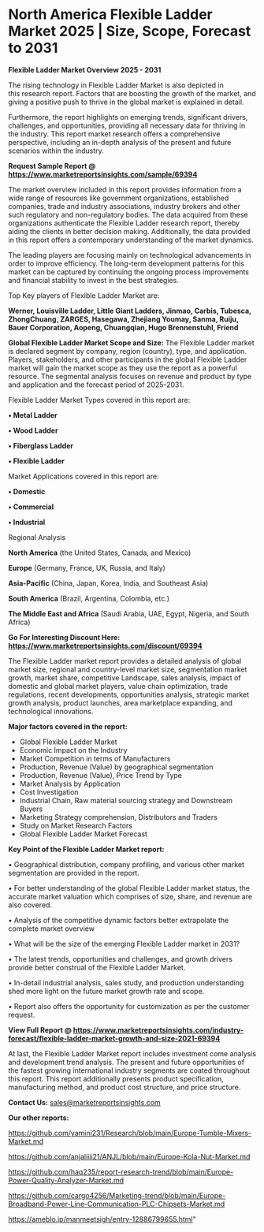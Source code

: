 # North America Flexible Ladder Market 2025 | Size, Scope, Forecast to 2031

<Strong> Flexible Ladder Market Overview 2025 - 2031</strong>

The rising technology in Flexible Ladder Market is also depicted in this research report. Factors that are boosting the growth of the market, and giving a positive push to thrive in the global market is explained in detail.

Furthermore, the report highlights on emerging trends, significant drivers, challenges, and opportunities, providing all necessary data for thriving in the industry. This report market research offers a comprehensive perspective, including an in-depth analysis of the present and future scenarios within the industry.

<strong>Request Sample Report @ <a href=https://www.marketreportsinsights.com/sample/69394>https://www.marketreportsinsights.com/sample/69394</a></strong>

The market overview included in this report provides information from a wide range of resources like government organizations, established companies, trade and industry associations, industry brokers and other such regulatory and non-regulatory bodies. The data acquired from these organizations authenticate the Flexible Ladder research report, thereby aiding the clients in better decision making. Additionally, the data provided in this report offers a contemporary understanding of the market dynamics.

The leading players are focusing mainly on technological advancements in order to improve efficiency. The long-term development patterns for this market can be captured by continuing the ongoing process improvements and financial stability to invest in the best strategies.

Top Key players of Flexible Ladder Market are:

<strong>Werner, Louisville Ladder, Little Giant Ladders, Jinmao, Carbis, Tubesca, ZhongChuang, ZARGES, Hasegawa, Zhejiang Youmay, Sanma, Ruiju, Bauer Corporation, Aopeng, Chuangqian, Hugo Brennenstuhl, Friend</strong>

<strong><b>Global Flexible Ladder Market Scope and Size:</b></strong>
The Flexible Ladder market is declared segment by company, region (country), type, and application. Players, stakeholders, and other participants in the global Flexible Ladder market will gain the market scope as they use the report as a powerful resource. The segmental analysis focuses on revenue and product by type and application and the forecast period of 2025-2031.

Flexible Ladder Market Types covered in this report are:

<strong>• Metal Ladder

• Wood Ladder

• Fiberglass Ladder

• Flexible Ladder</strong>

Market Applications covered in this report are:

<strong>• Domestic

• Commercial

• Industrial</strong> 

Regional Analysis

<strong>North America</strong> (the United States, Canada, and Mexico)

<strong>Europe</strong> (Germany, France, UK, Russia, and Italy)

<strong>Asia-Pacific</strong> (China, Japan, Korea, India, and Southeast Asia)

<strong>South America</strong> (Brazil, Argentina, Colombia, etc.)

<strong>The Middle East and Africa</strong> (Saudi Arabia, UAE, Egypt, Nigeria, and South Africa)

<strong>Go For Interesting Discount Here: <a href=https://www.marketreportsinsights.com/discount/69394>https://www.marketreportsinsights.com/discount/69394</a></strong>

The Flexible Ladder market report provides a detailed analysis of global market size, regional and country-level market size, segmentation market growth, market share, competitive Landscape, sales analysis, impact of domestic and global market players, value chain optimization, trade regulations, recent developments, opportunities analysis, strategic market growth analysis, product launches, area marketplace expanding, and technological innovations.

<strong><b>Major factors covered in the report:</b></strong>
<ul>
  <li>Global Flexible Ladder Market </li>
  <li>Economic Impact on the Industry</li>
  <li>Market Competition in terms of Manufacturers</li>
  <li>Production, Revenue (Value) by geographical segmentation</li>
  <li>Production, Revenue (Value), Price Trend by Type</li>
  <li>Market Analysis by Application</li>
  <li>Cost Investigation</li>
  <li>Industrial Chain, Raw material sourcing strategy and Downstream Buyers</li>
  <li>Marketing Strategy comprehension, Distributors and Traders</li>
  <li>Study on Market Research Factors</li>
  <li>Global Flexible Ladder Market Forecast</li>
</ul>

<strong><b>Key Point of the Flexible Ladder Market report:</b></strong>

• Geographical distribution, company profiling, and various other market segmentation are provided in the report.

• For better understanding of the global Flexible Ladder market status, the accurate market valuation which comprises of size, share, and revenue are also covered.

• Analysis of the competitive dynamic factors better extrapolate the complete market overview

• What will be the size of the emerging Flexible Ladder market in 2031?

• The latest trends, opportunities and challenges, and growth drivers provide better construal of the Flexible Ladder Market.

• In-detail industrial analysis, sales study, and production understanding shed more light on the future market growth rate and scope.

• Report also offers the opportunity for customization as per the customer request.

<strong><b>View Full Report @ <a href=https://www.marketreportsinsights.com/industry-forecast/flexible-ladder-market-growth-and-size-2021-69394>https://www.marketreportsinsights.com/industry-forecast/flexible-ladder-market-growth-and-size-2021-69394</a></b></strong>


At last, the Flexible Ladder Market report includes investment come analysis and development trend analysis. The present and future opportunities of the fastest growing international industry segments are coated throughout this report. This report additionally presents product specification, manufacturing method, and product cost structure, and price structure.

<strong>Contact Us:</strong>
sales@marketreportsinsights.com

<strong>Our other reports:</strong>

<a href=https://github.com/yamini231/Research/blob/main/Europe-Tumble-Mixers-Market.md>https://github.com/yamini231/Research/blob/main/Europe-Tumble-Mixers-Market.md</a>

<a href=https://github.com/anjaliiii21/ANJL/blob/main/Europe-Kola-Nut-Market.md>https://github.com/anjaliiii21/ANJL/blob/main/Europe-Kola-Nut-Market.md</a>

<a href=https://github.com/haq235/report-research-trend/blob/main/Europe-Power-Quality-Analyzer-Market.md>https://github.com/haq235/report-research-trend/blob/main/Europe-Power-Quality-Analyzer-Market.md</a>

<a href=https://github.com/cargo4256/Marketing-trend/blob/main/Europe-Broadband-Power-Line-Communication-PLC-Chipsets-Market.md>https://github.com/cargo4256/Marketing-trend/blob/main/Europe-Broadband-Power-Line-Communication-PLC-Chipsets-Market.md</a>

<a href=https://ameblo.jp/manmeetsigh/entry-12886799655.html>https://ameblo.jp/manmeetsigh/entry-12886799655.html</a>"
